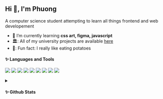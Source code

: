 ## Hi 👋, I'm Phuong
A computer science student attempting to learn all things frontend and web developement
- 🌱 I’m currently learning **css art, figma, javascript**
- 🏛️:	All of my university projects are available [here](https://github.com/stars/phnyn/lists/uni-projects)
- 🌟:	 Fun fact: I really like eating potatoes
<!-- emoji list (https://github.com/ikatyang/emoji-cheat-sheet/blob/master/README.md)-->

#### ✨ Languages and Tools
<p>
  <img src="https://img.shields.io/badge/OS-macOS-informational?style=flat&logo=visual-studio-code&logoColor=white">
  <img src="https://img.shields.io/badge/Editor-VS_Code-informational?style=flat&logo=visual-studio-code&logoColor=white">
  
  <!-- Code -->
  <img src="https://img.shields.io/badge/Code-Java-informational?style=flat&logo=oracle&logoColor=white"/> 
  <img src="https://img.shields.io/badge/Code-JavaScript-informational?style=flat&logo=javascript&logoColor=white"/> 
  <img src="https://img.shields.io/badge/Code-HTML-informational?style=flat&logo=html5&logoColor=white"/> 
  <img src="https://img.shields.io/badge/Code-CSS-informational?style=flat&logo=css3&logoColor=white"/> 
  
  <!-- Frameworks -->
  <img src="https://img.shields.io/badge/FWK-Bootstrap-informational?style=flat&logo=bootstrap&logoColor=white"/> 

  <!-- Tools -->
  <img src="https://img.shields.io/badge/Tools-GitHub-informational?style=flat&logo=github&logoColor=white"/> 
  <img src="https://img.shields.io/badge/Tools-PS-informational?style=flat&logo=adobephotoshop&logoColor=white"/> 
 </p>

<details>
  <summary> <h4> ✨ Github Stats</h4> </summary>
    <p><img src="https://github-readme-stats.vercel.app/api/top-langs?username=phnyn&show_icons=true&locale=en&layout=compact" alt="phnyn" /></p>
    <p><img src="https://github-readme-stats.vercel.app/api?username=phnyn&show_icons=true&locale=en" alt="phnyn" /></p>
    <p><img src="https://github-readme-streak-stats.herokuapp.com/?user=phnyn&" alt="phnyn" />
</details>
